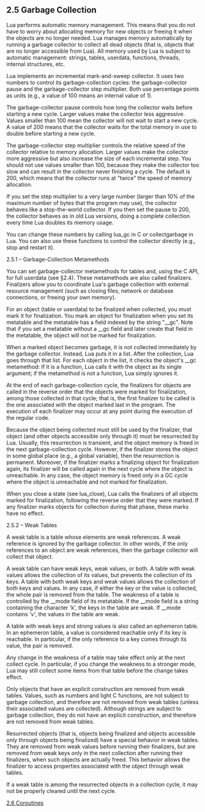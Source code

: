 
## 2.5 Garbage Collection

Lua performs automatic memory management. This means that you do not have to worry about allocating memory for new objects or freeing it when the objects are no longer needed. Lua manages memory automatically by running a garbage collector to collect all dead objects (that is, objects that are no longer accessible from Lua). All memory used by Lua is subject to automatic management: strings, tables, userdata, functions, threads, internal structures, etc.

Lua implements an incremental mark-and-sweep collector. It uses two numbers to control its garbage-collection cycles: the garbage-collector pause and the garbage-collector step multiplier. Both use percentage points as units (e.g., a value of 100 means an internal value of 1).

The garbage-collector pause controls how long the collector waits before starting a new cycle. Larger values make the collector less aggressive. Values smaller than 100 mean the collector will not wait to start a new cycle. A value of 200 means that the collector waits for the total memory in use to double before starting a new cycle.

The garbage-collector step multiplier controls the relative speed of the collector relative to memory allocation. Larger values make the collector more aggressive but also increase the size of each incremental step. You should not use values smaller than 100, because they make the collector too slow and can result in the collector never finishing a cycle. The default is 200, which means that the collector runs at "twice" the speed of memory allocation.

If you set the step multiplier to a very large number (larger than 10% of the maximum number of bytes that the program may use), the collector behaves like a stop-the-world collector. If you then set the pause to 200, the collector behaves as in old Lua versions, doing a complete collection every time Lua doubles its memory usage.

You can change these numbers by calling lua_gc in C or collectgarbage in Lua. You can also use these functions to control the collector directly (e.g., stop and restart it).

2.5.1 – Garbage-Collection Metamethods

You can set garbage-collector metamethods for tables and, using the C API, for full userdata (see §2.4). These metamethods are also called finalizers. Finalizers allow you to coordinate Lua's garbage collection with external resource management (such as closing files, network or database connections, or freeing your own memory).

For an object (table or userdata) to be finalized when collected, you must mark it for finalization. You mark an object for finalization when you set its metatable and the metatable has a field indexed by the string "__gc". Note that if you set a metatable without a __gc field and later create that field in the metatable, the object will not be marked for finalization.

When a marked object becomes garbage, it is not collected immediately by the garbage collector. Instead, Lua puts it in a list. After the collection, Lua goes through that list. For each object in the list, it checks the object's __gc metamethod: If it is a function, Lua calls it with the object as its single argument; if the metamethod is not a function, Lua simply ignores it.

At the end of each garbage-collection cycle, the finalizers for objects are called in the reverse order that the objects were marked for finalization, among those collected in that cycle; that is, the first finalizer to be called is the one associated with the object marked last in the program. The execution of each finalizer may occur at any point during the execution of the regular code.

Because the object being collected must still be used by the finalizer, that object (and other objects accessible only through it) must be resurrected by Lua. Usually, this resurrection is transient, and the object memory is freed in the next garbage-collection cycle. However, if the finalizer stores the object in some global place (e.g., a global variable), then the resurrection is permanent. Moreover, if the finalizer marks a finalizing object for finalization again, its finalizer will be called again in the next cycle where the object is unreachable. In any case, the object memory is freed only in a GC cycle where the object is unreachable and not marked for finalization.

When you close a state (see lua_close), Lua calls the finalizers of all objects marked for finalization, following the reverse order that they were marked. If any finalizer marks objects for collection during that phase, these marks have no effect.

2.5.2 – Weak Tables

A weak table is a table whose elements are weak references. A weak reference is ignored by the garbage collector. In other words, if the only references to an object are weak references, then the garbage collector will collect that object.

A weak table can have weak keys, weak values, or both. A table with weak values allows the collection of its values, but prevents the collection of its keys. A table with both weak keys and weak values allows the collection of both keys and values. In any case, if either the key or the value is collected, the whole pair is removed from the table. The weakness of a table is controlled by the __mode field of its metatable. If the __mode field is a string containing the character 'k', the keys in the table are weak. If __mode contains 'v', the values in the table are weak.

A table with weak keys and strong values is also called an ephemeron table. In an ephemeron table, a value is considered reachable only if its key is reachable. In particular, if the only reference to a key comes through its value, the pair is removed.

Any change in the weakness of a table may take effect only at the next collect cycle. In particular, if you change the weakness to a stronger mode, Lua may still collect some items from that table before the change takes effect.

Only objects that have an explicit construction are removed from weak tables. Values, such as numbers and light C functions, are not subject to garbage collection, and therefore are not removed from weak tables (unless their associated values are collected). Although strings are subject to garbage collection, they do not have an explicit construction, and therefore are not removed from weak tables.

Resurrected objects (that is, objects being finalized and objects accessible only through objects being finalized) have a special behavior in weak tables. They are removed from weak values before running their finalizers, but are removed from weak keys only in the next collection after running their finalizers, when such objects are actually freed. This behavior allows the finalizer to access properties associated with the object through weak tables.

If a weak table is among the resurrected objects in a collection cycle, it may not be properly cleared until the next cycle.

[2.6 Coroutines](./2.6-coroutines.md)

